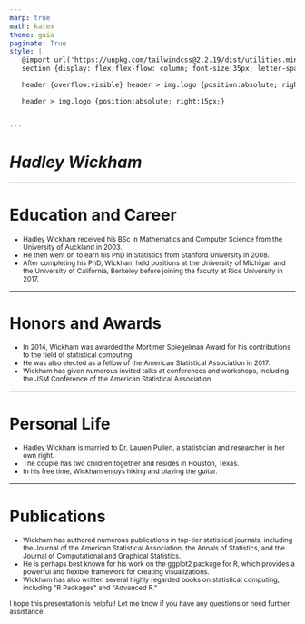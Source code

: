 ```yaml
---
marp: true
math: katex
theme: gaia
paginate: True
style: |
   @import url('https://unpkg.com/tailwindcss@2.2.19/dist/utilities.min.css');
   section {display: flex;flex-flow: column; font-size:35px; letter-spacing:1.4px;}

   header {overflow:visible} header > img.logo {position:absolute; right:15px;}

   header > img.logo {position:absolute; right:15px;}


---
```

<!-- backgroundColor: white -->
<!-- _class: lead -->

 # _Hadley Wickham_

---
<style scoped>p,li {font-size:0.88em}</style>

 # Education and Career
- Hadley Wickham received his BSc in Mathematics and Computer Science from the University of Auckland in 2003.
- He then went on to earn his PhD in Statistics from Stanford University in 2008.
- After completing his PhD, Wickham held positions at the University of Michigan and the University of California, Berkeley before joining the faculty at Rice University in 2017.


---
<style scoped>p,li {font-size:0.88em}</style>

 # Honors and Awards
- In 2014, Wickham was awarded the Mortimer Spiegelman Award for his contributions to the field of statistical computing.
- He was also elected as a fellow of the American Statistical Association in 2017.
- Wickham has given numerous invited talks at conferences and workshops, including the JSM Conference of the American Statistical Association.


---
<style scoped>p,li {font-size:0.88em}</style>

 # Personal Life
- Hadley Wickham is married to Dr. Lauren Pullen, a statistician and researcher in her own right.
- The couple has two children together and resides in Houston, Texas.
- In his free time, Wickham enjoys hiking and playing the guitar.


---
<style scoped>p,li {font-size:0.84em}</style>

 # Publications
- Wickham has authored numerous publications in top-tier statistical journals, including the Journal of the American Statistical Association, the Annals of Statistics, and the Journal of Computational and Graphical Statistics.
- He is perhaps best known for his work on the ggplot2 package for R, which provides a powerful and flexible framework for creating visualizations.
- Wickham has also written several highly regarded books on statistical computing, including "R Packages" and "Advanced R."

I hope this presentation is helpful! Let me know if you have any questions or need further assistance.
